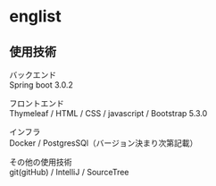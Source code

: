 # englist
## 使用技術
バックエンド<br>
Spring boot 3.0.2

フロントエンド<br>
Thymeleaf / HTML / CSS / javascript / Bootstrap 5.3.0

インフラ<br>
Docker / PostgresSQl（バージョン決まり次第記載）

その他の使用技術<br>
git(gitHub) / IntelliJ / SourceTree
